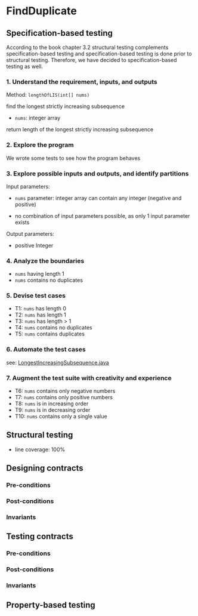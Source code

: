 # FindDuplicate

## Specification-based testing

According to the book chapter 3.2 structural testing complements specification-based testing and specification-based
testing is done prior to structural testing. Therefore, we have decided to specification-based testing as well.

### 1. Understand the requirement, inputs, and outputs

Method: `lengthOfLIS(int[] nums)`

find the longest strictly increasing subsequence

- `nums`: integer array

return length of the longest strictly increasing subsequence

### 2. Explore the program

We wrote some tests to see how the program behaves

### 3. Explore possible inputs and outputs, and identify partitions

Input parameters:

- `nums` parameter: integer array can contain any integer (negative and positive)

- no combination of input parameters possible, as only 1 input parameter exists

Output parameters:

- positive Integer

### 4. Analyze the boundaries

- `nums` having length 1
- `nums` contains no duplicates

### 5. Devise test cases

- T1: `nums` has length 0
- T2: `nums` has length 1
- T3: `nums` has length > 1
- T4: `nums` contains no duplicates
- T5: `nums` contains duplicates

### 6. Automate the test cases

see: [LongestIncreasingSubsequence.java](LongestIncreasingSubsequence/src/test/java/zest/LongestIncreasingSubsequenceTest.java)

### 7. Augment the test suite with creativity and experience

- T6: `nums` contains only negative numbers
- T7: `nums` contains only positive numbers
- T8: `nums` is in increasing order
- T9: `nums` is in decreasing order
- T10: `nums` contains only a single value

## Structural testing

- line coverage: 100%

## Designing contracts

### Pre-conditions

### Post-conditions

### Invariants

## Testing contracts

### Pre-conditions

### Post-conditions

### Invariants

## Property-based testing


